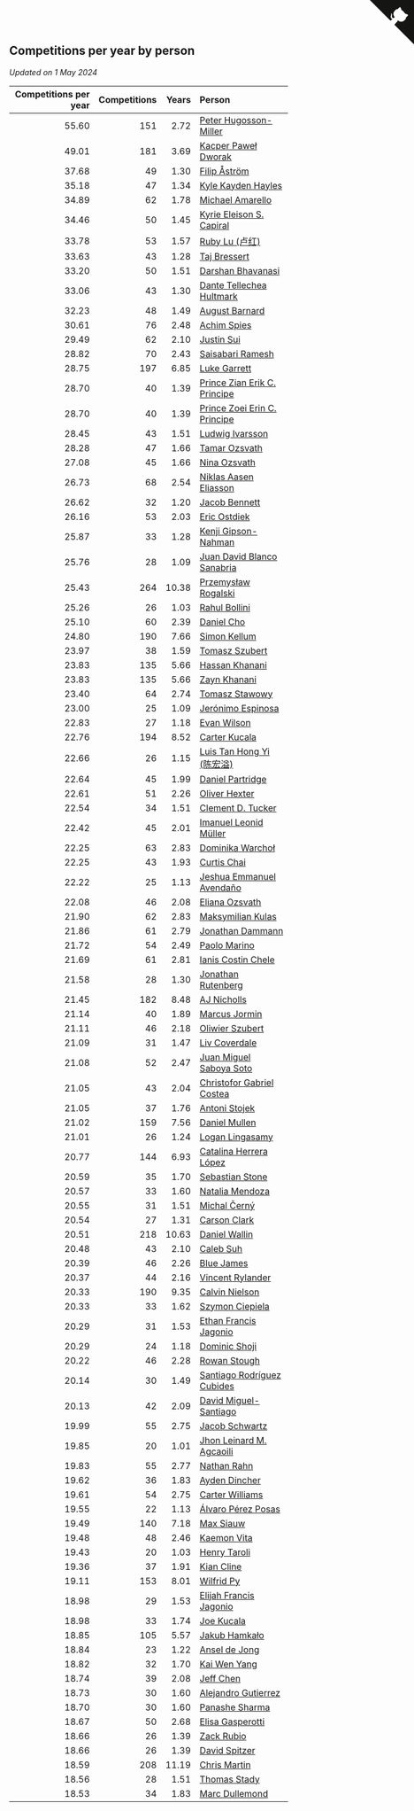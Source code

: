 ## Competitions per year by person

*Updated on  1 May 2024*

| Competitions per year | Competitions | Years | Person |
| ---: | ---: | ---: | :--- |
| 55.60 | 151 | 2.72 | [Peter Hugosson-Miller](https://www.worldcubeassociation.org/persons/2021HUGO01) |
| 49.01 | 181 | 3.69 | [Kacper Paweł Dworak](https://www.worldcubeassociation.org/persons/2020DWOR01) |
| 37.68 | 49 | 1.30 | [Filip Åström](https://www.worldcubeassociation.org/persons/2023ASTR01) |
| 35.18 | 47 | 1.34 | [Kyle Kayden Hayles](https://www.worldcubeassociation.org/persons/2022HAYL02) |
| 34.89 | 62 | 1.78 | [Michael Amarello](https://www.worldcubeassociation.org/persons/2022AMAR09) |
| 34.46 | 50 | 1.45 | [Kyrie Eleison S. Capiral](https://www.worldcubeassociation.org/persons/2022CAPI02) |
| 33.78 | 53 | 1.57 | [Ruby Lu (卢红)](https://www.worldcubeassociation.org/persons/2022LURU01) |
| 33.63 | 43 | 1.28 | [Taj Bressert](https://www.worldcubeassociation.org/persons/2023BRES01) |
| 33.20 | 50 | 1.51 | [Darshan Bhavanasi](https://www.worldcubeassociation.org/persons/2022BHAV01) |
| 33.06 | 43 | 1.30 | [Dante Tellechea Hultmark](https://www.worldcubeassociation.org/persons/2023HULT01) |
| 32.23 | 48 | 1.49 | [August Barnard](https://www.worldcubeassociation.org/persons/2022BARN21) |
| 30.61 | 76 | 2.48 | [Achim Spies](https://www.worldcubeassociation.org/persons/2021SPIE01) |
| 29.49 | 62 | 2.10 | [Justin Sui](https://www.worldcubeassociation.org/persons/2022SUIJ01) |
| 28.82 | 70 | 2.43 | [Saisabari Ramesh](https://www.worldcubeassociation.org/persons/2021RAME01) |
| 28.75 | 197 | 6.85 | [Luke Garrett](https://www.worldcubeassociation.org/persons/2017GARR05) |
| 28.70 | 40 | 1.39 | [Prince Zian Erik C. Principe](https://www.worldcubeassociation.org/persons/2022PRIN08) |
| 28.70 | 40 | 1.39 | [Prince Zoei Erin C. Principe](https://www.worldcubeassociation.org/persons/2022PRIN09) |
| 28.45 | 43 | 1.51 | [Ludwig Ivarsson](https://www.worldcubeassociation.org/persons/2022IVAR01) |
| 28.28 | 47 | 1.66 | [Tamar Ozsvath](https://www.worldcubeassociation.org/persons/2022OZSV04) |
| 27.08 | 45 | 1.66 | [Nina Ozsvath](https://www.worldcubeassociation.org/persons/2022OZSV03) |
| 26.73 | 68 | 2.54 | [Niklas Aasen Eliasson](https://www.worldcubeassociation.org/persons/2021ELIA01) |
| 26.62 | 32 | 1.20 | [Jacob Bennett](https://www.worldcubeassociation.org/persons/2023BENN04) |
| 26.16 | 53 | 2.03 | [Eric Ostdiek](https://www.worldcubeassociation.org/persons/2022OSTD01) |
| 25.87 | 33 | 1.28 | [Kenji Gipson-Nahman](https://www.worldcubeassociation.org/persons/2023GIPS01) |
| 25.76 | 28 | 1.09 | [Juan David Blanco Sanabria](https://www.worldcubeassociation.org/persons/2023SANA04) |
| 25.43 | 264 | 10.38 | [Przemysław Rogalski](https://www.worldcubeassociation.org/persons/2013ROGA02) |
| 25.26 | 26 | 1.03 | [Rahul Bollini](https://www.worldcubeassociation.org/persons/2023BOLL01) |
| 25.10 | 60 | 2.39 | [Daniel Cho](https://www.worldcubeassociation.org/persons/2021CHOD01) |
| 24.80 | 190 | 7.66 | [Simon Kellum](https://www.worldcubeassociation.org/persons/2016KELL12) |
| 23.97 | 38 | 1.59 | [Tomasz Szubert](https://www.worldcubeassociation.org/persons/2022SZUB02) |
| 23.83 | 135 | 5.66 | [Hassan Khanani](https://www.worldcubeassociation.org/persons/2018KHAN26) |
| 23.83 | 135 | 5.66 | [Zayn Khanani](https://www.worldcubeassociation.org/persons/2018KHAN28) |
| 23.40 | 64 | 2.74 | [Tomasz Stawowy](https://www.worldcubeassociation.org/persons/2021STAW01) |
| 23.00 | 25 | 1.09 | [Jerónimo Espinosa](https://www.worldcubeassociation.org/persons/2023ESPI07) |
| 22.83 | 27 | 1.18 | [Evan Wilson](https://www.worldcubeassociation.org/persons/2023WILS11) |
| 22.76 | 194 | 8.52 | [Carter Kucala](https://www.worldcubeassociation.org/persons/2015KUCA01) |
| 22.66 | 26 | 1.15 | [Luis Tan Hong Yi (陈宏溢)](https://www.worldcubeassociation.org/persons/2023YILU01) |
| 22.64 | 45 | 1.99 | [Daniel Partridge](https://www.worldcubeassociation.org/persons/2022PART02) |
| 22.61 | 51 | 2.26 | [Oliver Hexter](https://www.worldcubeassociation.org/persons/2022HEXT01) |
| 22.54 | 34 | 1.51 | [Clement D. Tucker](https://www.worldcubeassociation.org/persons/2022TUCK09) |
| 22.42 | 45 | 2.01 | [Imanuel Leonid Müller](https://www.worldcubeassociation.org/persons/2022MULL02) |
| 22.25 | 63 | 2.83 | [Dominika Warchoł](https://www.worldcubeassociation.org/persons/2021WARC01) |
| 22.25 | 43 | 1.93 | [Curtis Chai](https://www.worldcubeassociation.org/persons/2022CHAI02) |
| 22.22 | 25 | 1.13 | [Jeshua Emmanuel Avendaño](https://www.worldcubeassociation.org/persons/2023AVEN01) |
| 22.08 | 46 | 2.08 | [Eliana Ozsvath](https://www.worldcubeassociation.org/persons/2022OZSV01) |
| 21.90 | 62 | 2.83 | [Maksymilian Kulas](https://www.worldcubeassociation.org/persons/2021KULA02) |
| 21.86 | 61 | 2.79 | [Jonathan Dammann](https://www.worldcubeassociation.org/persons/2021DAMM01) |
| 21.72 | 54 | 2.49 | [Paolo Marino](https://www.worldcubeassociation.org/persons/2021MARI04) |
| 21.69 | 61 | 2.81 | [Ianis Costin Chele](https://www.worldcubeassociation.org/persons/2021CHEL01) |
| 21.58 | 28 | 1.30 | [Jonathan Rutenberg](https://www.worldcubeassociation.org/persons/2023RUTE01) |
| 21.45 | 182 | 8.48 | [AJ Nicholls](https://www.worldcubeassociation.org/persons/2015NICH04) |
| 21.14 | 40 | 1.89 | [Marcus Jormin](https://www.worldcubeassociation.org/persons/2022JORM01) |
| 21.11 | 46 | 2.18 | [Oliwier Szubert](https://www.worldcubeassociation.org/persons/2022SZUB01) |
| 21.09 | 31 | 1.47 | [Liv Coverdale](https://www.worldcubeassociation.org/persons/2022COVE02) |
| 21.08 | 52 | 2.47 | [Juan Miguel Saboya Soto](https://www.worldcubeassociation.org/persons/2021SOTO01) |
| 21.05 | 43 | 2.04 | [Christofor Gabriel Costea](https://www.worldcubeassociation.org/persons/2022COST03) |
| 21.05 | 37 | 1.76 | [Antoni Stojek](https://www.worldcubeassociation.org/persons/2022STOJ03) |
| 21.02 | 159 | 7.56 | [Daniel Mullen](https://www.worldcubeassociation.org/persons/2016MULL04) |
| 21.01 | 26 | 1.24 | [Logan Lingasamy](https://www.worldcubeassociation.org/persons/2023LING02) |
| 20.77 | 144 | 6.93 | [Catalina Herrera López](https://www.worldcubeassociation.org/persons/2017LOPE31) |
| 20.59 | 35 | 1.70 | [Sebastian Stone](https://www.worldcubeassociation.org/persons/2022STON09) |
| 20.57 | 33 | 1.60 | [Natalia Mendoza](https://www.worldcubeassociation.org/persons/2022MEND24) |
| 20.55 | 31 | 1.51 | [Michal Černý](https://www.worldcubeassociation.org/persons/2022CERN03) |
| 20.54 | 27 | 1.31 | [Carson Clark](https://www.worldcubeassociation.org/persons/2023CLAR02) |
| 20.51 | 218 | 10.63 | [Daniel Wallin](https://www.worldcubeassociation.org/persons/2013WALL03) |
| 20.48 | 43 | 2.10 | [Caleb Suh](https://www.worldcubeassociation.org/persons/2022SUHC01) |
| 20.39 | 46 | 2.26 | [Blue James](https://www.worldcubeassociation.org/persons/2022JAME01) |
| 20.37 | 44 | 2.16 | [Vincent Rylander](https://www.worldcubeassociation.org/persons/2022RYLA01) |
| 20.33 | 190 | 9.35 | [Calvin Nielson](https://www.worldcubeassociation.org/persons/2014NIEL03) |
| 20.33 | 33 | 1.62 | [Szymon Ciepiela](https://www.worldcubeassociation.org/persons/2022CIEP01) |
| 20.29 | 31 | 1.53 | [Ethan Francis Jagonio](https://www.worldcubeassociation.org/persons/2022JAGO03) |
| 20.29 | 24 | 1.18 | [Dominic Shoji](https://www.worldcubeassociation.org/persons/2023SHOJ01) |
| 20.22 | 46 | 2.28 | [Rowan Stough](https://www.worldcubeassociation.org/persons/2022STOU01) |
| 20.14 | 30 | 1.49 | [Santiago Rodríguez Cubides](https://www.worldcubeassociation.org/persons/2022CUBI01) |
| 20.13 | 42 | 2.09 | [David Miguel-Santiago](https://www.worldcubeassociation.org/persons/2022MIGU02) |
| 19.99 | 55 | 2.75 | [Jacob Schwartz](https://www.worldcubeassociation.org/persons/2021SCHW01) |
| 19.85 | 20 | 1.01 | [Jhon Leinard M. Agcaoili](https://www.worldcubeassociation.org/persons/2023AGCA01) |
| 19.83 | 55 | 2.77 | [Nathan Rahn](https://www.worldcubeassociation.org/persons/2021RAHN01) |
| 19.62 | 36 | 1.83 | [Ayden Dincher](https://www.worldcubeassociation.org/persons/2022DINC01) |
| 19.61 | 54 | 2.75 | [Carter Williams](https://www.worldcubeassociation.org/persons/2021WILL06) |
| 19.55 | 22 | 1.13 | [Álvaro Pérez Posas](https://www.worldcubeassociation.org/persons/2023POSA01) |
| 19.49 | 140 | 7.18 | [Max Siauw](https://www.worldcubeassociation.org/persons/2017SIAU02) |
| 19.48 | 48 | 2.46 | [Kaemon Vita](https://www.worldcubeassociation.org/persons/2021VITA01) |
| 19.43 | 20 | 1.03 | [Henry Taroli](https://www.worldcubeassociation.org/persons/2023TARO01) |
| 19.36 | 37 | 1.91 | [Kian Cline](https://www.worldcubeassociation.org/persons/2022CLIN01) |
| 19.11 | 153 | 8.01 | [Wilfrid Py](https://www.worldcubeassociation.org/persons/2016PYWI01) |
| 18.98 | 29 | 1.53 | [Elijah Francis Jagonio](https://www.worldcubeassociation.org/persons/2022JAGO02) |
| 18.98 | 33 | 1.74 | [Joe Kucala](https://www.worldcubeassociation.org/persons/2022KUCA01) |
| 18.85 | 105 | 5.57 | [Jakub Hamkało](https://www.worldcubeassociation.org/persons/2018HAMK01) |
| 18.84 | 23 | 1.22 | [Ansel de Jong](https://www.worldcubeassociation.org/persons/2023JONG01) |
| 18.82 | 32 | 1.70 | [Kai Wen Yang](https://www.worldcubeassociation.org/persons/2022YANG19) |
| 18.74 | 39 | 2.08 | [Jeff Chen](https://www.worldcubeassociation.org/persons/2022CHEN19) |
| 18.73 | 30 | 1.60 | [Alejandro Gutierrez](https://www.worldcubeassociation.org/persons/2022GUTI09) |
| 18.70 | 30 | 1.60 | [Panashe Sharma](https://www.worldcubeassociation.org/persons/2022SHAR36) |
| 18.67 | 50 | 2.68 | [Elisa Gasperotti](https://www.worldcubeassociation.org/persons/2021GASP01) |
| 18.66 | 26 | 1.39 | [Zack Rubio](https://www.worldcubeassociation.org/persons/2022RUBI10) |
| 18.66 | 26 | 1.39 | [David Spitzer](https://www.worldcubeassociation.org/persons/2022SPIT04) |
| 18.59 | 208 | 11.19 | [Chris Martin](https://www.worldcubeassociation.org/persons/2013MART03) |
| 18.56 | 28 | 1.51 | [Thomas Stady](https://www.worldcubeassociation.org/persons/2022STAD01) |
| 18.53 | 34 | 1.83 | [Marc Dullemond](https://www.worldcubeassociation.org/persons/2022DULL01) |


<a href="https://github.com/jonatanklosko/wca_statistics" class="github-corner" aria-label="View source on Github"><svg width="80" height="80" viewBox="0 0 250 250" style="fill:#151513; color:#fff; position: absolute; top: 0; border: 0; right: 0;" aria-hidden="true"><path d="M0,0 L115,115 L130,115 L142,142 L250,250 L250,0 Z"></path><path d="M128.3,109.0 C113.8,99.7 119.0,89.6 119.0,89.6 C122.0,82.7 120.5,78.6 120.5,78.6 C119.2,72.0 123.4,76.3 123.4,76.3 C127.3,80.9 125.5,87.3 125.5,87.3 C122.9,97.6 130.6,101.9 134.4,103.2" fill="currentColor" style="transform-origin: 130px 106px;" class="octo-arm"></path><path d="M115.0,115.0 C114.9,115.1 118.7,116.5 119.8,115.4 L133.7,101.6 C136.9,99.2 139.9,98.4 142.2,98.6 C133.8,88.0 127.5,74.4 143.8,58.0 C148.5,53.4 154.0,51.2 159.7,51.0 C160.3,49.4 163.2,43.6 171.4,40.1 C171.4,40.1 176.1,42.5 178.8,56.2 C183.1,58.6 187.2,61.8 190.9,65.4 C194.5,69.0 197.7,73.2 200.1,77.6 C213.8,80.2 216.3,84.9 216.3,84.9 C212.7,93.1 206.9,96.0 205.4,96.6 C205.1,102.4 203.0,107.8 198.3,112.5 C181.9,128.9 168.3,122.5 157.7,114.1 C157.9,116.9 156.7,120.9 152.7,124.9 L141.0,136.5 C139.8,137.7 141.6,141.9 141.8,141.8 Z" fill="currentColor" class="octo-body"></path></svg></a><style>.github-corner:hover .octo-arm{animation:octocat-wave 560ms ease-in-out}@keyframes octocat-wave{0%,100%{transform:rotate(0)}20%,60%{transform:rotate(-25deg)}40%,80%{transform:rotate(10deg)}}@media (max-width:500px){.github-corner:hover .octo-arm{animation:none}.github-corner .octo-arm{animation:octocat-wave 560ms ease-in-out}}</style>

